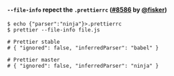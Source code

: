 #### `--file-info` repect the `.prettierrc` ([#8586](https://github.com/prettier/prettier/pull/8586) by [@fisker](https://github.com/fisker))

```console
$ echo {"parser":"ninja"}>.prettierrc
$ prettier --file-info file.js

# Prettier stable
# { "ignored": false, "inferredParser": "babel" }

# Prettier master
# { "ignored": false, "inferredParser": "ninja" }
```
